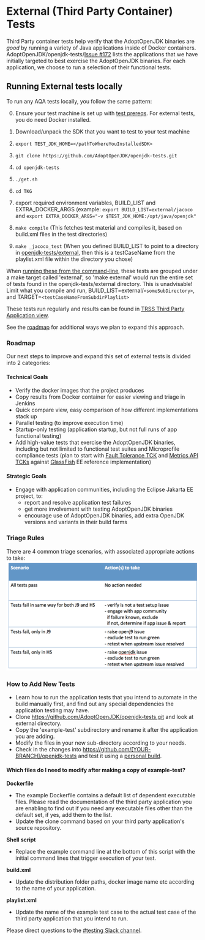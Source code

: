 # External (Third Party Container) Tests

Third Party container tests help verify that the AdoptOpenJDK binaries are *good* by running a variety of Java applications inside of Docker containers. AdoptOpenJDK/openjdk-tests/[Issue #172](https://github.com/AdoptOpenJDK/openjdk-tests/issues/172) lists the applications that we have initially targeted to best exercise the AdoptOpenJDK binaries.  For each application, we choose to run a selection of their functional tests.  

## Running External tests locally
To run any AQA tests locally, you follow the same pattern:

0. Ensure your test machine is set up with [test prereqs](https://github.com/AdoptOpenJDK/openjdk-tests/blob/master/doc/Prerequisites.md).  For external tests, you do need Docker installed.

1. Download/unpack the SDK that you want to test to your test machine
1. `export TEST_JDK_HOME=</pathToWhereYouInstalledSDK>` 
1. `git clone https://github.com/AdoptOpenJDK/openjdk-tests.git` 
1. `cd openjdk-tests`
1. `./get.sh`
1. `cd TKG`
1. export required environment variables, BUILD_LIST and EXTRA_DOCKER_ARGS (example: `export BUILD_LIST=external/jacoco` and `export EXTRA_DOCKER_ARGS="-v $TEST_JDK_HOME:/opt/java/openjdk"`
1. `make compile`              (This fetches test material and compiles it, based on build.xml files in the test directories)
1. `make _jacoco_test`   (When you defined BUILD_LIST to point to a directory in [openjdk-tests/external](https://github.com/AdoptOpenJDK/openjdk-tests/tree/master/external), then this is a testCaseName from the playlist.xml file within the directory you chose)


When [running these from the command-line](https://github.com/AdoptOpenJDK/openjdk-tests/blob/master/doc/userGuide.md#local-testing-via-make-targets-on-the-commandline), these tests are grouped under a make target called 'external', so 'make external' would run the entire set of tests found in the openjdk-tests/external directory.  This is unadvisable!  Limit what you compile and run, BUILD_LIST=external/`<someSubDirectory>`, and TARGET=`<testCaseNameFromSubdirPlaylist>`  

These tests run regularly and results can be found in [TRSS Third Party Application view](https://trss.adoptopenjdk.net/ThirdPartyAppView).

See the [roadmap](https://github.com/AdoptOpenJDK/openjdk-tests/tree/master/external#roadmap) for additional ways we plan to expand this approach.

### Roadmap
Our next steps to improve and expand this set of external tests is divided into 2 categories:
#### Technical Goals
- Verify the docker images that the project produces
- Copy results from Docker container for easier viewing and triage in Jenkins 
- Quick compare view, easy comparison of how different implementations stack up
- Parallel testing (to improve execution time)
- Startup-only testing (application startup, but not full runs of app functional testing)
- Add high-value tests that exercise the AdoptOpenJDK binaries, including but not limited to functional test suites and Microprofile compliance tests (plan to start with [Fault Tolerance TCK](https://github.com/eclipse-openj9/microprofile-fault-tolerance/blob/master/tck/running_the_tck.asciidoc) and [Metrics API TCKs](https://github.com/eclipse-openj9/microprofile-metrics/blob/master/tck/running_the_tck.asciidoc) against [GlassFish](https://javaee.github.io/glassfish/) EE reference implementation) 
 
#### Strategic Goals
- Engage with application communities, including the Eclipse Jakarta EE project, to:
    - report and resolve application test failures
    - get more involvement with testing AdoptOpenJDK binaries
    - encourage use of AdoptOpenJDK binaries, add extra OpenJDK versions and variants in their build farms

### Triage Rules
There are 4 common triage scenarios, with associated appropriate actions to take:
![3rd Party App Test Triage Scenarios](../doc/diagrams/appTestTriageScenarios.png)

### How to Add New Tests
- Learn how to run the application tests that you intend to automate in the build manually first, and find out any special dependencies the application testing may have.
- Clone https://github.com/AdoptOpenJDK/openjdk-tests.git and look at external directory.
- Copy the 'example-test' subdirectory and rename it after the application you are adding. 
- Modify the files in your new sub-directory according to your needs. 
- Check in the changes into https://github.com/[YOUR-BRANCH]/openjdk-tests and test it using a <a href="https://github.com/AdoptOpenJDK/openjdk-tests/wiki/How-to-Run-a-Personal-Test-Build-on-Jenkins">personal build</a>. 

#### Which files do I need to modify after making a copy of example-test?

**Dockerfile**
- The example Dockerfile contains a default list of dependent executable files. Please read the documentation of the third party application you are enabling to find out if you need any executable files other than the default set, if yes, add them to the list.   
- Update the clone command based on your third party application's source repository.
 
 **Shell script**
- Replace the example command line at the bottom of this script with the initial command lines that trigger execution of your test.

**build.xml** 
- Update the distribution folder paths, docker image name etc according to the name of your application. 

**playlist.xml** 
- Update the name of the example test case to the actual test case of the third party application that you intend to run. 

Please direct questions to the [#testing Slack channel](https://adoptium.slack.com/archives/C5219G28G).
